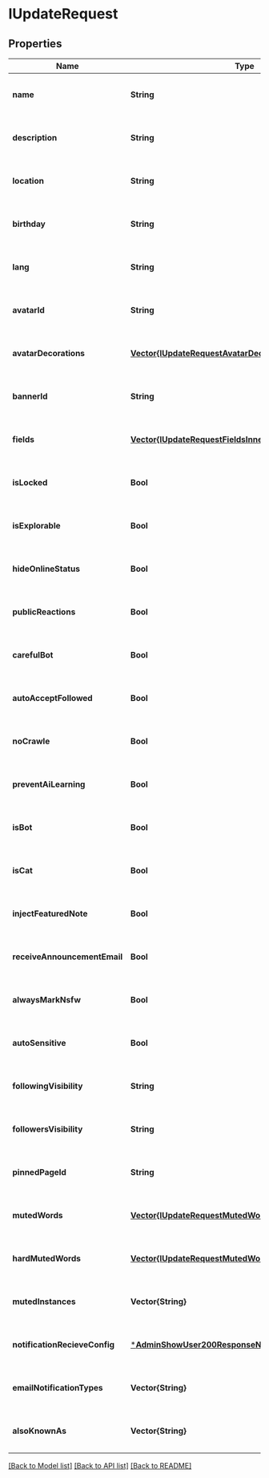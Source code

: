 # IUpdateRequest


## Properties
Name | Type | Description | Notes
------------ | ------------- | ------------- | -------------
**name** | **String** |  | [optional] [default to nothing]
**description** | **String** |  | [optional] [default to nothing]
**location** | **String** |  | [optional] [default to nothing]
**birthday** | **String** |  | [optional] [default to nothing]
**lang** | **String** |  | [optional] [default to nothing]
**avatarId** | **String** |  | [optional] [default to nothing]
**avatarDecorations** | [**Vector{IUpdateRequestAvatarDecorationsInner}**](IUpdateRequestAvatarDecorationsInner.md) |  | [optional] [default to nothing]
**bannerId** | **String** |  | [optional] [default to nothing]
**fields** | [**Vector{IUpdateRequestFieldsInner}**](IUpdateRequestFieldsInner.md) |  | [optional] [default to nothing]
**isLocked** | **Bool** |  | [optional] [default to nothing]
**isExplorable** | **Bool** |  | [optional] [default to nothing]
**hideOnlineStatus** | **Bool** |  | [optional] [default to nothing]
**publicReactions** | **Bool** |  | [optional] [default to nothing]
**carefulBot** | **Bool** |  | [optional] [default to nothing]
**autoAcceptFollowed** | **Bool** |  | [optional] [default to nothing]
**noCrawle** | **Bool** |  | [optional] [default to nothing]
**preventAiLearning** | **Bool** |  | [optional] [default to nothing]
**isBot** | **Bool** |  | [optional] [default to nothing]
**isCat** | **Bool** |  | [optional] [default to nothing]
**injectFeaturedNote** | **Bool** |  | [optional] [default to nothing]
**receiveAnnouncementEmail** | **Bool** |  | [optional] [default to nothing]
**alwaysMarkNsfw** | **Bool** |  | [optional] [default to nothing]
**autoSensitive** | **Bool** |  | [optional] [default to nothing]
**followingVisibility** | **String** |  | [optional] [default to nothing]
**followersVisibility** | **String** |  | [optional] [default to nothing]
**pinnedPageId** | **String** |  | [optional] [default to nothing]
**mutedWords** | [**Vector{IUpdateRequestMutedWordsInner}**](IUpdateRequestMutedWordsInner.md) |  | [optional] [default to nothing]
**hardMutedWords** | [**Vector{IUpdateRequestMutedWordsInner}**](IUpdateRequestMutedWordsInner.md) |  | [optional] [default to nothing]
**mutedInstances** | **Vector{String}** |  | [optional] [default to nothing]
**notificationRecieveConfig** | [***AdminShowUser200ResponseNotificationRecieveConfig**](AdminShowUser200ResponseNotificationRecieveConfig.md) |  | [optional] [default to nothing]
**emailNotificationTypes** | **Vector{String}** |  | [optional] [default to nothing]
**alsoKnownAs** | **Vector{String}** |  | [optional] [default to nothing]


[[Back to Model list]](../README.md#models) [[Back to API list]](../README.md#api-endpoints) [[Back to README]](../README.md)


